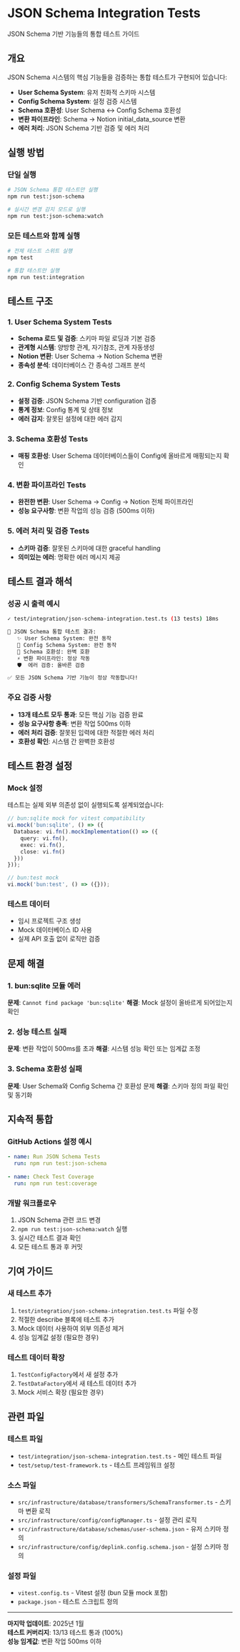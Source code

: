 # JSON Schema Integration Tests

JSON Schema 기반 기능들의 통합 테스트 가이드

## 개요

JSON Schema 시스템의 핵심 기능들을 검증하는 통합 테스트가 구현되어 있습니다:
- **User Schema System**: 유저 친화적 스키마 시스템
- **Config Schema System**: 설정 검증 시스템
- **Schema 호환성**: User Schema ↔ Config Schema 호환성
- **변환 파이프라인**: Schema → Notion initial_data_source 변환
- **에러 처리**: JSON Schema 기반 검증 및 에러 처리

## 실행 방법

### 단일 실행
```bash
# JSON Schema 통합 테스트만 실행
npm run test:json-schema

# 실시간 변경 감지 모드로 실행
npm run test:json-schema:watch
```

### 모든 테스트와 함께 실행
```bash
# 전체 테스트 스위트 실행
npm test

# 통합 테스트만 실행
npm run test:integration
```

## 테스트 구조

### 1. User Schema System Tests
- **Schema 로드 및 검증**: 스키마 파일 로딩과 기본 검증
- **관계형 시스템**: 양방향 관계, 자기참조, 관계 자동생성
- **Notion 변환**: User Schema → Notion Schema 변환
- **종속성 분석**: 데이터베이스 간 종속성 그래프 분석

### 2. Config Schema System Tests
- **설정 검증**: JSON Schema 기반 configuration 검증
- **통계 정보**: Config 통계 및 상태 정보
- **에러 감지**: 잘못된 설정에 대한 에러 감지

### 3. Schema 호환성 Tests
- **매핑 호환성**: User Schema 데이터베이스들이 Config에 올바르게 매핑되는지 확인

### 4. 변환 파이프라인 Tests
- **완전한 변환**: User Schema → Config → Notion 전체 파이프라인
- **성능 요구사항**: 변환 작업의 성능 검증 (500ms 이하)

### 5. 에러 처리 및 검증 Tests
- **스키마 검증**: 잘못된 스키마에 대한 graceful handling
- **의미있는 에러**: 명확한 에러 메시지 제공

## 테스트 결과 해석

### 성공 시 출력 예시
```bash
✓ test/integration/json-schema-integration.test.ts (13 tests) 18ms

🎯 JSON Schema 통합 테스트 결과:
   ✨ User Schema System: 완전 동작
   🔧 Config Schema System: 완전 동작
   🔗 Schema 호환성: 완벽 호환
   ⚡ 변환 파이프라인: 정상 작동
   🛡️  에러 검증: 올바른 검증

✅ 모든 JSON Schema 기반 기능이 정상 작동합니다!
```

### 주요 검증 사항
- **13개 테스트 모두 통과**: 모든 핵심 기능 검증 완료
- **성능 요구사항 충족**: 변환 작업 500ms 이하
- **에러 처리 검증**: 잘못된 입력에 대한 적절한 에러 처리
- **호환성 확인**: 시스템 간 완벽한 호환성

## 테스트 환경 설정

### Mock 설정
테스트는 실제 외부 의존성 없이 실행되도록 설계되었습니다:

```typescript
// bun:sqlite mock for vitest compatibility
vi.mock('bun:sqlite', () => ({
  Database: vi.fn().mockImplementation(() => ({
    query: vi.fn(),
    exec: vi.fn(),
    close: vi.fn()
  }))
}));

// bun:test mock
vi.mock('bun:test', () => ({}));
```

### 테스트 데이터
- 임시 프로젝트 구조 생성
- Mock 데이터베이스 ID 사용
- 실제 API 호출 없이 로직만 검증

## 문제 해결

### 1. bun:sqlite 모듈 에러
**문제**: `Cannot find package 'bun:sqlite'`
**해결**: Mock 설정이 올바르게 되어있는지 확인

### 2. 성능 테스트 실패  
**문제**: 변환 작업이 500ms를 초과
**해결**: 시스템 성능 확인 또는 임계값 조정

### 3. Schema 호환성 실패
**문제**: User Schema와 Config Schema 간 호환성 문제
**해결**: 스키마 정의 파일 확인 및 동기화

## 지속적 통합

### GitHub Actions 설정 예시
```yaml
- name: Run JSON Schema Tests
  run: npm run test:json-schema
  
- name: Check Test Coverage
  run: npm run test:coverage
```

### 개발 워크플로우
1. JSON Schema 관련 코드 변경
2. `npm run test:json-schema:watch` 실행
3. 실시간 테스트 결과 확인
4. 모든 테스트 통과 후 커밋

## 기여 가이드

### 새 테스트 추가
1. `test/integration/json-schema-integration.test.ts` 파일 수정
2. 적절한 describe 블록에 테스트 추가
3. Mock 데이터 사용하여 외부 의존성 제거
4. 성능 임계값 설정 (필요한 경우)

### 테스트 데이터 확장
1. `TestConfigFactory`에서 새 설정 추가
2. `TestDataFactory`에서 새 테스트 데이터 추가
3. Mock 서비스 확장 (필요한 경우)

## 관련 파일

### 테스트 파일
- `test/integration/json-schema-integration.test.ts` - 메인 테스트 파일
- `test/setup/test-framework.ts` - 테스트 프레임워크 설정

### 소스 파일
- `src/infrastructure/database/transformers/SchemaTransformer.ts` - 스키마 변환 로직
- `src/infrastructure/config/configManager.ts` - 설정 관리 로직
- `src/infrastructure/database/schemas/user-schema.json` - 유저 스키마 정의
- `src/infrastructure/config/deplink.config.schema.json` - 설정 스키마 정의

### 설정 파일
- `vitest.config.ts` - Vitest 설정 (bun 모듈 mock 포함)
- `package.json` - 테스트 스크립트 정의

---

**마지막 업데이트**: 2025년 1월  
**테스트 커버리지**: 13/13 테스트 통과 (100%)  
**성능 임계값**: 변환 작업 500ms 이하